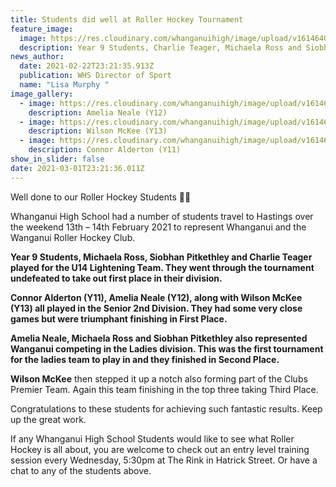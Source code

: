```yaml
---
title: Students did well at Roller Hockey Tournament
feature_image:
  image: https://res.cloudinary.com/whanganuihigh/image/upload/v1614640994/News/154376202_1820293718119726_2464348717788317734_o.jpg
  description: Year 9 Students, Charlie Teager, Michaela Ross and Siobhan Pitkethley.
news_author:
  date: 2021-02-22T23:21:35.913Z
  publication: WHS Director of Sport
  name: "Lisa Murphy "
image_gallery:
  - image: https://res.cloudinary.com/whanganuihigh/image/upload/v1614641012/News/154149748_1820293714786393_463991989327573287_o.jpg
    description: Amelia Neale (Y12)
  - image: https://res.cloudinary.com/whanganuihigh/image/upload/v1614641025/News/154786796_1820293708119727_1471021071320577719_n.jpg
    description: Wilson McKee (Y13)
  - image: https://res.cloudinary.com/whanganuihigh/image/upload/v1614641040/News/154329295_1820293778119720_826793098641985678_n.jpg
    description: Connor Alderton (Y11)
show_in_slider: false
date: 2021-03-01T23:21:36.011Z
---
```

Well done to our Roller Hockey Students 💚💛

Whanganui High School had a number of students travel to Hastings over the weekend 13th – 14th February 2021 to represent Whanganui and the Wanganui Roller Hockey Club.

**Year 9 Students, Michaela Ross, Siobhan Pitkethley and Charlie Teager played for the U14 Lightening Team. They went through the tournament undefeated to take out first place in their division.**

**Connor Alderton (Y11), Amelia Neale (Y12), along with Wilson McKee (Y13) all played in the Senior 2nd Division. They had some very close games but were triumphant finishing in First Place.**

**Amelia Neale, Michaela Ross and Siobhan Pitkethley also represented Wanganui competing in the Ladies division. This was the first tournament for the ladies team to play in and they finished in Second Place.**

**Wilson McKee** then stepped it up a notch also forming part of the Clubs Premier Team. Again this team finishing in the top three taking Third Place.

Congratulations to these students for achieving such fantastic results. Keep up the great work.

If any Whanganui High School Students would like to see what Roller Hockey is all about, you are welcome to check out an entry level training session every Wednesday, 5:30pm at The Rink in Hatrick Street. Or have a chat to any of the students above.